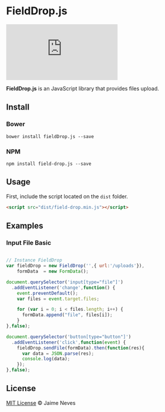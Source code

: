 # FieldDrop.js

[![BCH compliance](https://bettercodehub.com/edge/badge/dejaneves/fieldDrop.js?branch=master)](https://bettercodehub.com/)

**FieldDrop.js** is an JavaScript library that provides files upload.

## Install

### Bower

```
bower install fieldDrop.js --save
```
### NPM

```
npm install field-drop.js --save
```

## Usage

First, include the script located on the `dist` folder.

```html
<script src="dist/field-drop.min.js"></script>
```

## Examples

### Input File Basic

```javascript

// Instance FieldDrop
var fieldDrop = new FieldDrop('',{ url:'/uploads'}),
    formData  = new FormData();

document.querySelector('input[type="file"]')
  .addEventListener('change',function() {
    event.preventDefault();
    var files = event.target.files;

    for (var i = 0; i < files.length; i++) {
      formData.append("file", files[i]);
    }
},false);

document.querySelector('button[type="button"]')
  .addEventListener('click',function(event) {
    fieldDrop.sendFile(formData).then(function(res){
      var data = JSON.parse(res);
      console.log(data);
    });
},false);

```


## License

[MIT License](http://jaimeneves.mit-license.org/) © Jaime Neves
